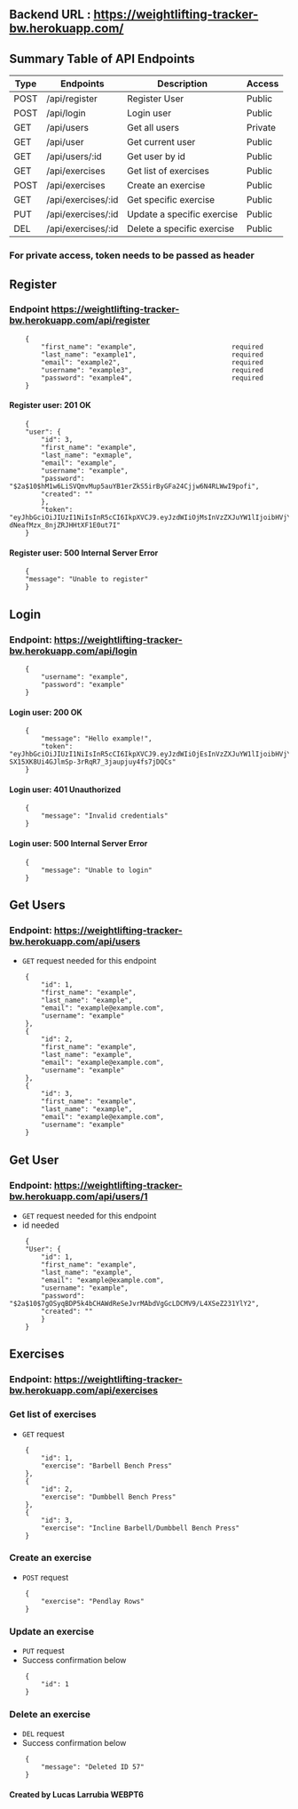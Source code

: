 ## Backend URL : https://weightlifting-tracker-bw.herokuapp.com/

## Summary Table of API Endpoints 

| Type   | Endpoints                      | Description                          | Access  |
| ------ | ------------------------------ | ------------------------------------ | ------- |
| POST   | /api/register                  | Register User                        | Public  |
| POST   | /api/login                     | Login user                           | Public  |
| GET    | /api/users                     | Get all users                        | Private |
| GET    | /api/user                      | Get current user                     | Public  |
| GET    | /api/users/:id                 | Get user by id                       | Public  |
| GET    | /api/exercises                 | Get list of exercises                | Public  |
| POST   | /api/exercises                 | Create an exercise                   | Public  |
| GET    | /api/exercises/:id             | Get specific exercise                | Public  |
| PUT    | /api/exercises/:id             | Update a specific exercise           | Public  |
| DEL    | /api/exercises/:id             | Delete a specific exercise           | Public  |

### For private access, token needs to be passed as header 

## Register 

### Endpoint https://weightlifting-tracker-bw.herokuapp.com/api/register

``` 
    { 
        "first_name": "example",                        required
        "last_name": "example1",                        required
        "email": "example2",                            required
        "username": "example3",                         required
        "password": "example4",                         required
    }
``` 

#### Register user: 201 OK 

``` 
    {
    "user": {
        "id": 3,
        "first_name": "example",
        "last_name": "exmaple",
        "email": "example",
        "username": "example",
        "password": "$2a$10$hM1w6LiSVQmvMup5auYB1erZkS5irByGFa24Cjjw6N4RLWwI9pofi",
        "created": ""
        },
        "token": "eyJhbGciOiJIUzI1NiIsInR5cCI6IkpXVCJ9.eyJzdWIiOjMsInVzZXJuYW1lIjoibHVjYXMyIiwiaWF0IjoxNTY5NTQ2NDU5LCJleHAiOjE1NzIxMzg0NTl9.dH2PUsVxY5CGOnU-dNeafMzx_8njZRJHHtXF1E0ut7I"
    }
``` 

#### Register user: 500 Internal Server Error

``` 
    {
    "message": "Unable to register"
    }
``` 

## Login 

### Endpoint: https://weightlifting-tracker-bw.herokuapp.com/api/login

``` 
    {
        "username": "example",
        "password": "example"
    }
```

#### Login user: 200 OK 

``` 
    {
        "message": "Hello example!",
        "token": "eyJhbGciOiJIUzI1NiIsInR5cCI6IkpXVCJ9.eyJzdWIiOjEsInVzZXJuYW1lIjoibHVjYXNsIiwiaWF0IjoxNTY5NTQxNjE3LCJleHAiOjE1NzIxMzM2MTd9.H-SX15XK8Ui4GJlmSp-3rRqR7_3jaupjuy4fs7jDQCs"
    }
``` 

#### Login user: 401 Unauthorized 

``` 
    {
        "message": "Invalid credentials"
    }
``` 

#### Login user: 500 Internal Server Error

``` 
    {
        "message": "Unable to login"
    }
``` 

## Get Users 

### Endpoint: https://weightlifting-tracker-bw.herokuapp.com/api/users

- `GET` request needed for this endpoint

```
    {
        "id": 1,
        "first_name": "example",
        "last_name": "example",
        "email": "example@example.com",
        "username": "example"
    },
    {
        "id": 2,
        "first_name": "example",
        "last_name": "example",
        "email": "example@example.com",
        "username": "example"
    },
    {
        "id": 3,
        "first_name": "example",
        "last_name": "example",
        "email": "example@example.com",
        "username": "example"
    }
```

## Get User 

### Endpoint: https://weightlifting-tracker-bw.herokuapp.com/api/users/1

- `GET` request needed for this endpoint
- id needed 

```
    {
    "User": {
        "id": 1,
        "first_name": "example",
        "last_name": "example",
        "email": "example@example.com",
        "username": "example",
        "password": "$2a$10$7gOSyqBDP5k4bCHAWdReSeJvrMAbdVgGcLDCMV9/L4XSeZ231YlY2",
        "created": ""
        }
    }
```

## Exercises 

### Endpoint: https://weightlifting-tracker-bw.herokuapp.com/api/exercises

### Get list of exercises

- `GET` request

```
    {
        "id": 1,
        "exercise": "Barbell Bench Press"
    },
    {
        "id": 2,
        "exercise": "Dumbbell Bench Press"
    },
    {
        "id": 3,
        "exercise": "Incline Barbell/Dumbbell Bench Press"
    } 
```

### Create an exercise 

- `POST` request

```
    {
        "exercise": "Pendlay Rows"
    }
```

### Update an exercise 

- `PUT` request
- Success confirmation below 

```
    {
        "id": 1
    }
```

### Delete an exercise 

- `DEL` request 
- Success confirmation below

```
    {
        "message": "Deleted ID 57"
    }
```

#### Created by Lucas Larrubia WEBPT6 